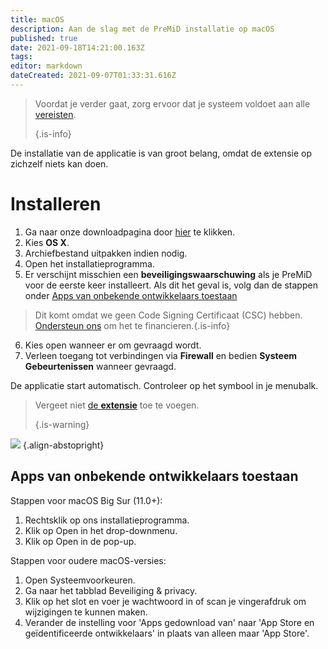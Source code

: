 ```yaml
---
title: macOS
description: Aan de slag met de PreMiD installatie op macOS
published: true
date: 2021-09-18T14:21:00.163Z
tags: 
editor: markdown
dateCreated: 2021-09-07T01:33:31.616Z
---
```


> Voordat je verder gaat, zorg ervoor dat je systeem voldoet aan alle [vereisten](/install/requirements). 
> 
> {.is-info}

De installatie van de applicatie is van groot belang, omdat de extensie op zichzelf niets kan doen.

# Installeren
1. Ga naar onze downloadpagina door [hier](https://premid.app/downloads) te klikken.
2. Kies **OS X**.
3. Archiefbestand uitpakken indien nodig.
4. Open het installatieprogramma.
5. Er verschijnt misschien een **beveiligingswaarschuwing** als je PreMiD voor de eerste keer installeert. Als dit het geval is, volg dan de stappen onder [Apps van onbekende ontwikkelaars toestaan](https://docs.premid.app/install/macos#allow-apps-from-unidentified-developers)
> Dit komt omdat we geen Code Signing Certificaat (CSC) hebben. [Ondersteun ons](https://www.patreon.com/Timeraa) om het te financieren.{.is-info}
6. Kies open wanneer er om gevraagd wordt.
7. Verleen toegang tot verbindingen via **Firewall** en bedien **Systeem Gebeurtenissen** wanneer gevraagd.

De applicatie start automatisch. Controleer op het symbool in je menubalk.

> Vergeet niet [de **extensie**](/install) toe te voegen. 
> 
> {.is-warning}

![](https://img.icons8.com/color/2x/mac-logo.png) {.align-abstopright}

## Apps van onbekende ontwikkelaars toestaan
Stappen voor macOS Big Sur (11.0+):
1. Rechtsklik op ons installatieprogramma.
2. Klik op Open in het drop-downmenu.
3. Klik op Open in de pop-up.

Stappen voor oudere macOS-versies:
1. Open Systeemvoorkeuren.
2. Ga naar het tabblad Beveiliging & privacy.
3. Klik op het slot en voer je wachtwoord in of scan je vingerafdruk om wijzigingen te kunnen maken.
4. Verander de instelling voor 'Apps gedownload van' naar 'App Store en geïdentificeerde ontwikkelaars' in plaats van alleen maar 'App Store'.